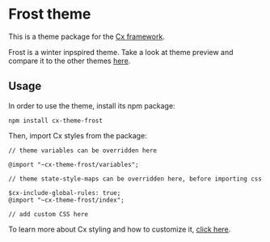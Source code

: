 # Frost theme

This is a theme package for the [Cx framework](http://cx.codaxy.com/).

Frost is a winter inpspired theme.
Take a look at theme preview and compare it to the other themes [here](http://cx.codaxy.com/v/master/themes/).

## Usage

In order to use the theme, install its npm package:

```
npm install cx-theme-frost
```
Then, import Cx styles from the package:
```
// theme variables can be overridden here

@import "~cx-theme-frost/variables";

// theme state-style-maps can be overridden here, before importing css 

$cx-include-global-rules: true;
@import "~cx-theme-frost/index";

// add custom CSS here
```
To learn more about Cx styling and how to customize it, 
[click here](http://cx.codaxy.com/v/master/docs/concepts/css).